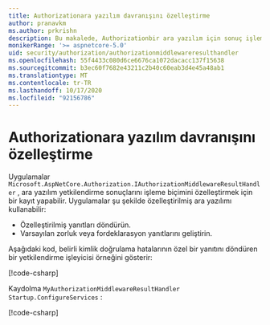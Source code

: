 ```yaml
---
title: Authorizationara yazılım davranışını özelleştirme
author: pranavkm
ms.author: prkrishn
description: Bu makalede, Authorizationbir ara yazılım için sonuç işlemenin nasıl özelleştirileceği açıklanır.
monikerRange: '>= aspnetcore-5.0'
uid: security/authorization/authorizationmiddlewareresulthandler
ms.openlocfilehash: 55f4433c080d6ce6676ca1072dacacc137f15638
ms.sourcegitcommit: b3ec60f7682e43211c2b40c60eab3d4e45a48ab1
ms.translationtype: MT
ms.contentlocale: tr-TR
ms.lasthandoff: 10/17/2020
ms.locfileid: "92156786"
---
```

# <a name="customize-the-behavior-of-authorizationmiddleware"></a>Authorizationara yazılım davranışını özelleştirme

Uygulamalar `Microsoft.AspNetCore.Authorization.IAuthorizationMiddlewareResultHandler` , ara yazılım yetkilendirme sonuçlarını işleme biçimini özelleştirmek için bir kayıt yapabilir. Uygulamalar şu şekilde özelleştirilmiş ara yazılımı kullanabilir:

* Özelleştirilmiş yanıtları döndürün.
* Varsayılan zorluk veya fordeklarasyon yanıtlarını geliştirin.

Aşağıdaki kod, belirli kimlik doğrulama hatalarının özel bir yanıtını döndüren bir yetkilendirme işleyicisi örneğini gösterir:

[!code-csharp[](customizingauthorizationmiddlewareresponse/sample/AuthorizationMiddlewareResultHandlerSample/MyAuthorizationMiddlewareResultHandler.cs)]

Kaydolma `MyAuthorizationMiddlewareResultHandler` `Startup.ConfigureServices` :

[!code-csharp[](customizingauthorizationmiddlewareresponse/sample/AuthorizationMiddlewareResultHandlerSample/Startup.cs?name=snippet)]

<!-- <xref:Microsoft.AspNetCore.Authorization.IAuthorizationMiddlewareResultHandler /> -->
